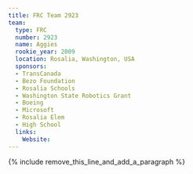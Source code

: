 ```yaml
---
title: FRC Team 2923
team:
  type: FRC
  number: 2923
  name: Aggies
  rookie_year: 2009
  location: Rosalia, Washington, USA
  sponsors:
  - TransCanada
  - Bezo Foundation
  - Rosalia Schools
  - Washington State Robotics Grant
  - Boeing
  - Microsoft
  - Rosalia Elem
  - High School
  links:
    Website:
---
```


{% include remove_this_line_and_add_a_paragraph %}